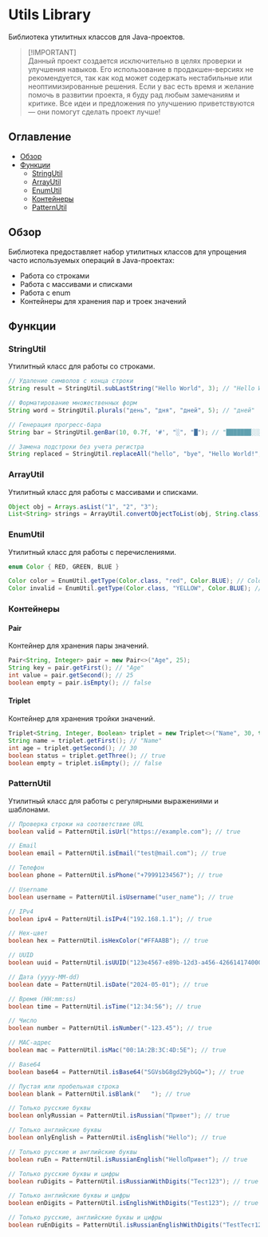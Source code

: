 # Utils Library

Библиотека утилитных классов для Java-проектов.

> [!IMPORTANT]\
> Данный проект создается исключительно в целях проверки и улучшения навыков. Его использование в продакшен-версиях не рекомендуется, так как код может содержать нестабильные или неоптимизированные решения. Если у вас есть время и желание помочь в развитии проекта, я буду рад любым замечаниям и критике. Все идеи и предложения по улучшению приветствуются — они помогут сделать проект лучше!

## Оглавление

-   [Обзор](#обзор)
-   [Функции](#функции)
    -   [StringUtil](#stringutil)
    -   [ArrayUtil](#arrayutil)
    -   [EnumUtil](#enumutil)
    -   [Контейнеры](#контейнеры)
    -   [PatternUtil](#patternutil)

## Обзор

Библиотека предоставляет набор утилитных классов для упрощения часто используемых операций в Java-проектах:

-   Работа со строками
-   Работа с массивами и списками
-   Работа с enum
-   Контейнеры для хранения пар и троек значений

## Функции

### StringUtil

Утилитный класс для работы со строками.

```java
// Удаление символов с конца строки
String result = StringUtil.subLastString("Hello World", 3); // "Hello Wo"

// Форматирование множественных форм
String word = StringUtil.plurals("день", "дня", "дней", 5); // "дней"

// Генерация прогресс-бара
String bar = StringUtil.genBar(10, 0.7f, '#', "░", "█"); // "███████░░░"

// Замена подстроки без учета регистра
String replaced = StringUtil.replaceAll("hello", "bye", "Hello World!", true); // "bye World!"
```

### ArrayUtil

Утилитный класс для работы с массивами и списками.

```java
Object obj = Arrays.asList("1", "2", "3");
List<String> strings = ArrayUtil.convertObjectToList(obj, String.class);
```

### EnumUtil

Утилитный класс для работы с перечислениями.

```java
enum Color { RED, GREEN, BLUE }

Color color = EnumUtil.getType(Color.class, "red", Color.BLUE); // Color.RED
Color invalid = EnumUtil.getType(Color.class, "YELLOW", Color.BLUE); // Color.BLUE
```

### Контейнеры

#### Pair

Контейнер для хранения пары значений.

```java
Pair<String, Integer> pair = new Pair<>("Age", 25);
String key = pair.getFirst(); // "Age"
int value = pair.getSecond(); // 25
boolean empty = pair.isEmpty(); // false
```

#### Triplet

Контейнер для хранения тройки значений.

```java
Triplet<String, Integer, Boolean> triplet = new Triplet<>("Name", 30, true);
String name = triplet.getFirst(); // "Name"
int age = triplet.getSecond(); // 30
boolean status = triplet.getThree(); // true
boolean empty = triplet.isEmpty(); // false
```

### PatternUtil

Утилитный класс для работы с регулярными выражениями и шаблонами.

```java
// Проверка строки на соответствие URL
boolean valid = PatternUtil.isUrl("https://example.com"); // true

// Email
boolean email = PatternUtil.isEmail("test@mail.com"); // true

// Телефон
boolean phone = PatternUtil.isPhone("+79991234567"); // true

// Username
boolean username = PatternUtil.isUsername("user_name"); // true

// IPv4
boolean ipv4 = PatternUtil.isIPv4("192.168.1.1"); // true

// Hex-цвет
boolean hex = PatternUtil.isHexColor("#FFAABB"); // true

// UUID
boolean uuid = PatternUtil.isUUID("123e4567-e89b-12d3-a456-426614174000"); // true

// Дата (yyyy-MM-dd)
boolean date = PatternUtil.isDate("2024-05-01"); // true

// Время (HH:mm:ss)
boolean time = PatternUtil.isTime("12:34:56"); // true

// Число
boolean number = PatternUtil.isNumber("-123.45"); // true

// MAC-адрес
boolean mac = PatternUtil.isMac("00:1A:2B:3C:4D:5E"); // true

// Base64
boolean base64 = PatternUtil.isBase64("SGVsbG8gd29ybGQ="); // true

// Пустая или пробельная строка
boolean blank = PatternUtil.isBlank("   "); // true

// Только русские буквы
boolean onlyRussian = PatternUtil.isRussian("Привет"); // true

// Только английские буквы
boolean onlyEnglish = PatternUtil.isEnglish("Hello"); // true

// Только русские и английские буквы
boolean ruEn = PatternUtil.isRussianEnglish("HelloПривет"); // true

// Только русские буквы и цифры
boolean ruDigits = PatternUtil.isRussianWithDigits("Тест123"); // true

// Только английские буквы и цифры
boolean enDigits = PatternUtil.isEnglishWithDigits("Test123"); // true

// Только русские, английские буквы и цифры
boolean ruEnDigits = PatternUtil.isRussianEnglishWithDigits("TestТест123"); // true
```
